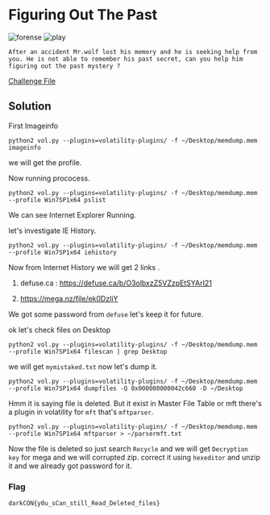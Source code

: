 # Figuring Out The Past
![forense](https://img.shields.io/badge/analitycs-forensic-green) ![play](https://img.shields.io/badge/Play-CTF-red)

```desc
After an accident Mr.wolf lost his memory and he is seeking help from you. He is not able to remember his past secret, can you help him figuring out the past mystery ? 
```
[Challenge File](https://mega.nz/file/j0kmwKRT#OfTPR6FfCR6uTlmUPTBaZhkcXoCFqB18RAoGwG5OLlQ)

## Solution

First Imageinfo

`python2 vol.py --plugins=volatility-plugins/ -f ~/Desktop/memdump.mem  imageinfo`

we will get the profile.

Now running prococess.

`python2 vol.py --plugins=volatility-plugins/ -f ~/Desktop/memdump.mem  --profile Win7SP1x64 pslist`

We can see Internet Explorer Running.

let's investigate IE History.

`python2 vol.py --plugins=volatility-plugins/ -f ~/Desktop/memdump.mem  --profile Win7SP1x64 iehistory`

Now from Internet History we will get 2 links .

1. defuse.ca : <https://defuse.ca/b/O3olbxzZ5VZzpEtSYArI21>

2. <https://mega.nz/file/ek0DzIiY>

We got some password from `defuse` let's keep it for future.

ok let's check files on Desktop

`python2 vol.py --plugins=volatility-plugins/ -f ~/Desktop/memdump.mem  --profile Win7SP1x64 filescan | grep Desktop`

we will get `mymistaked.txt` now let's dump it.

`python2 vol.py --plugins=volatility-plugins/ -f ~/Desktop/memdump.mem  --profile Win7SP1x64 dumpfiles -Q 0x000000000042c660 -D ~/Desktop`

Hmm it is saying file is deleted. But it exist in Master File Table or mft there's a plugin in volatility for `mft` that's `mftparser`.

`python2 vol.py --plugins=volatility-plugins/ -f ~/Desktop/memdump.mem  --profile Win7SP1x64 mftparser > ~/parsermft.txt`

Now the file is deleted so just search `Recycle` and we will get `Decryption key` for mega and we will corrupted zip. correct it using `hexeditor` and unzip it and we already got password for it.

### Flag

`darkCON{y0u_sCan_still_Read_Deleted_files}`
